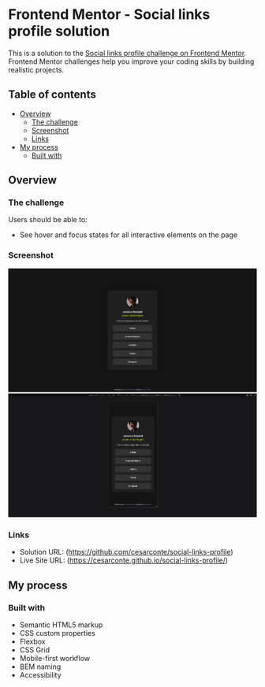# Frontend Mentor - Social links profile solution

This is a solution to the [Social links profile challenge on Frontend Mentor](https://www.frontendmentor.io/challenges/social-links-profile-UG32l9m6dQ). Frontend Mentor challenges help you improve your coding skills by building realistic projects. 

## Table of contents

- [Overview](#overview)
  - [The challenge](#the-challenge)
  - [Screenshot](#screenshot)
  - [Links](#links)
- [My process](#my-process)
  - [Built with](#built-with)


## Overview

### The challenge

Users should be able to:

- See hover and focus states for all interactive elements on the page

### Screenshot

![](./assets/images/screenshot-desktop.png)
![](./assets/images/screenshot-mobile.png)


### Links

- Solution URL: (https://github.com/cesarconte/social-links-profile)
- Live Site URL: (https://cesarconte.github.io/social-links-profile/)

## My process

### Built with

- Semantic HTML5 markup
- CSS custom properties
- Flexbox
- CSS Grid
- Mobile-first workflow
- BEM naming
- Accessibility
